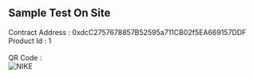 ## Sample Test On Site

Contract Address : 0xdcC2757678857B52595a711CB02f5EA669157DDF <br>
Product Id : 1
<br>
<br>
QR Code : <br>
![NIKE](https://github.com/user-attachments/assets/cf1fab94-828c-4aff-bbc9-67cdac08ea9b)
